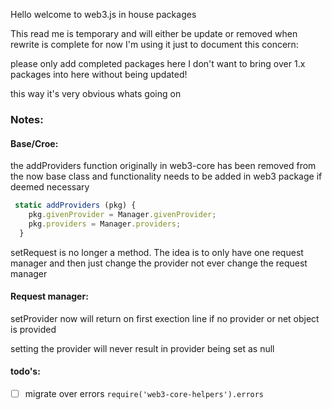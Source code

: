Hello welcome to web3.js in house packages

This read me is temporary and will either be update or removed when rewrite is complete for now I'm using it just to document this concern:

please only add completed packages here I don't want to bring over 1.x packages into here without being updated!

this way it's very obvious whats going on





### Notes:

#### Base/Croe:

the addProviders function originally in web3-core has been removed from the now base class and functionality needs to be added in web3 package if deemed necessary

```js
 static addProviders (pkg) {
    pkg.givenProvider = Manager.givenProvider;
    pkg.providers = Manager.providers;
  }
```


setRequest is no longer a method. The idea is to only have one request manager and then just change the provider not ever change the request manager

#### Request manager:

setProvider now will return on first exection line if no provider or net object is provided

setting the provider will never result in provider being set as null


#### todo's:

- [ ] migrate over errors `require('web3-core-helpers').errors`